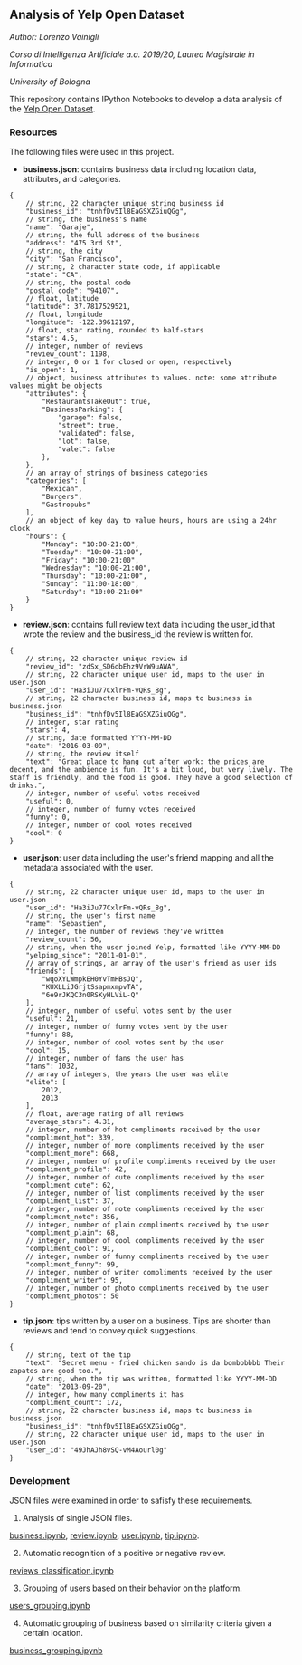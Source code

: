 ## Analysis of Yelp Open Dataset

_Author: Lorenzo Vainigli_

_Corso di Intelligenza Artificiale a.a. 2019/20, Laurea Magistrale in Informatica_

_University of Bologna_

This repository contains IPython Notebooks to develop a data analysis of the [Yelp Open Dataset](https://www.yelp.com/dataset). 

### Resources
The following files were used in this project.

* **business.json**: contains business data including location data, attributes, and categories.
```
{
    // string, 22 character unique string business id
    "business_id": "tnhfDv5Il8EaGSXZGiuQGg",
    // string, the business's name
    "name": "Garaje",
    // string, the full address of the business
    "address": "475 3rd St",
    // string, the city
    "city": "San Francisco",
    // string, 2 character state code, if applicable
    "state": "CA",
    // string, the postal code
    "postal code": "94107",
    // float, latitude
    "latitude": 37.7817529521,
    // float, longitude
    "longitude": -122.39612197,
    // float, star rating, rounded to half-stars
    "stars": 4.5,
    // integer, number of reviews
    "review_count": 1198,
    // integer, 0 or 1 for closed or open, respectively
    "is_open": 1,
    // object, business attributes to values. note: some attribute values might be objects
    "attributes": {
	    "RestaurantsTakeOut": true,
        "BusinessParking": {
            "garage": false,
            "street": true,
            "validated": false,
            "lot": false,
            "valet": false
        },
    },
    // an array of strings of business categories
    "categories": [
        "Mexican",
        "Burgers",
        "Gastropubs"
    ],
    // an object of key day to value hours, hours are using a 24hr clock
    "hours": {
        "Monday": "10:00-21:00",
        "Tuesday": "10:00-21:00",
        "Friday": "10:00-21:00",
        "Wednesday": "10:00-21:00",
        "Thursday": "10:00-21:00",
        "Sunday": "11:00-18:00",
        "Saturday": "10:00-21:00"
    }
}
```
* **review.json**: contains full review text data including the user_id that wrote the review and the business_id the review is written for.
```
{
    // string, 22 character unique review id
    "review_id": "zdSx_SD6obEhz9VrW9uAWA",
    // string, 22 character unique user id, maps to the user in user.json
    "user_id": "Ha3iJu77CxlrFm-vQRs_8g",
    // string, 22 character business id, maps to business in business.json
    "business_id": "tnhfDv5Il8EaGSXZGiuQGg",
    // integer, star rating
    "stars": 4,
    // string, date formatted YYYY-MM-DD
    "date": "2016-03-09",
    // string, the review itself
    "text": "Great place to hang out after work: the prices are decent, and the ambience is fun. It's a bit loud, but very lively. The staff is friendly, and the food is good. They have a good selection of drinks.",
    // integer, number of useful votes received
    "useful": 0,
	// integer, number of funny votes received
    "funny": 0,
    // integer, number of cool votes received
    "cool": 0
}
```
* **user.json**: user data including the user's friend mapping and all the metadata associated with the user.
```
{
    // string, 22 character unique user id, maps to the user in user.json
    "user_id": "Ha3iJu77CxlrFm-vQRs_8g",
    // string, the user's first name
    "name": "Sebastien",
    // integer, the number of reviews they've written
    "review_count": 56,
    // string, when the user joined Yelp, formatted like YYYY-MM-DD
    "yelping_since": "2011-01-01",
    // array of strings, an array of the user's friend as user_ids
    "friends": [
        "wqoXYLWmpkEH0YvTmHBsJQ",
        "KUXLLiJGrjtSsapmxmpvTA",
        "6e9rJKQC3n0RSKyHLViL-Q"
    ],
    // integer, number of useful votes sent by the user
    "useful": 21,
    // integer, number of funny votes sent by the user
    "funny": 88,
    // integer, number of cool votes sent by the user
    "cool": 15,
    // integer, number of fans the user has
    "fans": 1032,
    // array of integers, the years the user was elite
    "elite": [
        2012,
        2013
    ],
    // float, average rating of all reviews
    "average_stars": 4.31,
    // integer, number of hot compliments received by the user
    "compliment_hot": 339,
    // integer, number of more compliments received by the user
    "compliment_more": 668,
    // integer, number of profile compliments received by the user
    "compliment_profile": 42,
    // integer, number of cute compliments received by the user
    "compliment_cute": 62,
    // integer, number of list compliments received by the user
    "compliment_list": 37,
    // integer, number of note compliments received by the user
    "compliment_note": 356,
    // integer, number of plain compliments received by the user
    "compliment_plain": 68,
    // integer, number of cool compliments received by the user
    "compliment_cool": 91,
    // integer, number of funny compliments received by the user
    "compliment_funny": 99,
    // integer, number of writer compliments received by the user
    "compliment_writer": 95,
    // integer, number of photo compliments received by the user
    "compliment_photos": 50
}
```
* **tip.json**: tips written by a user on a business. Tips are shorter than reviews and tend to convey quick suggestions.
```
{
    // string, text of the tip
    "text": "Secret menu - fried chicken sando is da bombbbbbb Their zapatos are good too.",
    // string, when the tip was written, formatted like YYYY-MM-DD
    "date": "2013-09-20",
    // integer, how many compliments it has
    "compliment_count": 172,
    // string, 22 character business id, maps to business in business.json
    "business_id": "tnhfDv5Il8EaGSXZGiuQGg",
    // string, 22 character unique user id, maps to the user in user.json
    "user_id": "49JhAJh8vSQ-vM4Aourl0g"
}
```

### Development
JSON files were examined in order to safisfy these requirements.

1. Analysis of single JSON files.

[business.ipynb](https://github.com/lorenzovngl/ai-project/blob/master/business.ipynb), [review.ipynb](https://github.com/lorenzovngl/ai-project/blob/master/review.ipynb), [user.ipynb](https://github.com/lorenzovngl/ai-project/blob/master/user.ipynb), [tip.ipynb](https://github.com/lorenzovngl/ai-project/blob/master/tip.ipynb).

2. Automatic recognition of a positive or negative review.

[reviews_classification.ipynb](https://github.com/lorenzovngl/ai-project/blob/master/reviews_classification.ipynb)

3. Grouping of users based on their behavior on the platform.

[users_grouping.ipynb](https://github.com/lorenzovngl/ai-project/blob/master/users_grouping.ipynb)

4. Automatic grouping of business based on similarity criteria given a certain location.

[business_grouping.ipynb](https://github.com/lorenzovngl/ai-project/blob/master/business_grouping.ipynb)